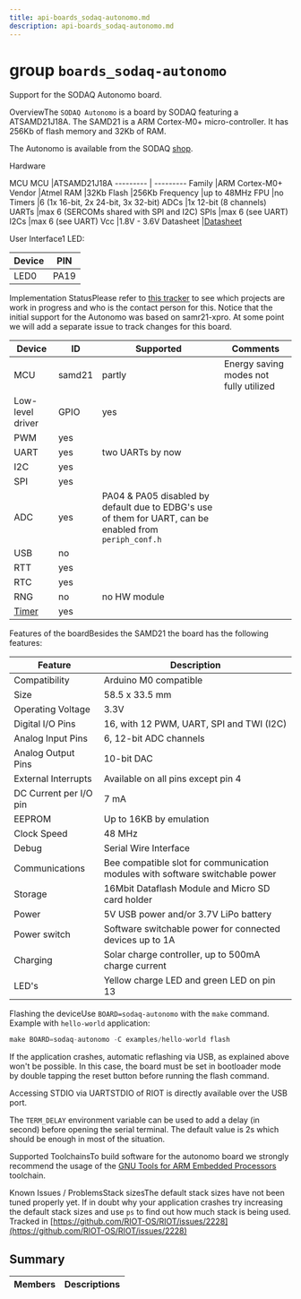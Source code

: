 ```yaml
---
title: api-boards_sodaq-autonomo.md
description: api-boards_sodaq-autonomo.md
---
```

# group `boards_sodaq-autonomo` 

Support for the SODAQ Autonomo board.

OverviewThe `SODAQ Autonomo` is a board by SODAQ featuring a ATSAMD21J18A. The SAMD21 is a ARM Cortex-M0+ micro-controller. It has 256Kb of flash memory and 32Kb of RAM.

The Autonomo is available from the SODAQ [shop](http://shop.sodaq.com/).

Hardware

MCU
MCU   |ATSAMD21J18A
--------- | ---------
Family   |ARM Cortex-M0+
Vendor   |Atmel
RAM   |32Kb
Flash   |256Kb
Frequency   |up to 48MHz
FPU   |no
Timers   |6 (1x 16-bit, 2x 24-bit, 3x 32-bit)
ADCs   |1x 12-bit (8 channels)
UARTs   |max 6 (SERCOMs shared with SPI and I2C)
SPIs   |max 6 (see UART)
I2Cs   |max 6 (see UART)
Vcc   |1.8V - 3.6V
Datasheet   |[Datasheet](http://ww1.microchip.com/downloads/en/DeviceDoc/SAM_D21_DA1_Family_Data%20Sheet_DS40001882E.pdf)

User Interface1 LED:

Device   |PIN
--------- | ---------
LED0   |PA19

Implementation StatusPlease refer to [this tracker](https://github.com/RIOT-OS/RIOT/issues/1646) to see which projects are work in progress and who is the contact person for this. Notice that the initial support for the Autonomo was based on samr21-xpro. At some point we will add a separate issue to track changes for this board.

Device   |ID   |Supported   |Comments
--------- | --------- | --------- | ---------
MCU   |samd21   |partly   |Energy saving modes not fully utilized
Low-level driver   |GPIO   |yes   |
|PWM   |yes   |
|UART   |yes   |two UARTs by now
|I2C   |yes   |
|SPI   |yes   |
|ADC   |yes   |PA04 & PA05 disabled by default due to EDBG's use of them for UART, can be enabled from `periph_conf.h`
|USB   |no   |
|RTT   |yes   |
|RTC   |yes   |
|RNG   |no   |no HW module
|[Timer](./doc/starlight-docs/src/content/docs/apidoc/api-pkg_paho_mqtt.md#structTimer)|yes   |

Features of the boardBesides the SAMD21 the board has the following features:

Feature   |Description
--------- | ---------
Compatibility   |Arduino M0 compatible
Size   |58.5 x 33.5 mm
Operating Voltage   |3.3V
Digital I/O Pins   |16, with 12 PWM, UART, SPI and TWI (I2C)
Analog Input Pins   |6, 12-bit ADC channels
Analog Output Pins   |10-bit DAC
External Interrupts   |Available on all pins except pin 4
DC Current per I/O pin   |7 mA
EEPROM   |Up to 16KB by emulation
Clock Speed   |48 MHz
Debug   |Serial Wire Interface
Communications   |Bee compatible slot for communication modules with software switchable power
Storage   |16Mbit Dataflash Module and Micro SD card holder
Power   |5V USB power and/or 3.7V LiPo battery
Power switch   |Software switchable power for connected devices up to 1A
Charging   |Solar charge controller, up to 500mA charge current
LED's   |Yellow charge LED and green LED on pin 13

Flashing the deviceUse `BOARD=sodaq-autonomo` with the `make` command.
 Example with `hello-world` application: 
```cpp
make BOARD=sodaq-autonomo -C examples/hello-world flash
```

If the application crashes, automatic reflashing via USB, as explained above won't be possible. In this case, the board must be set in bootloader mode by double tapping the reset button before running the flash command.

Accessing STDIO via UARTSTDIO of RIOT is directly available over the USB port.

The `TERM_DELAY` environment variable can be used to add a delay (in second) before opening the serial terminal. The default value is 2s which should be enough in most of the situation.

Supported ToolchainsTo build software for the autonomo board we strongly recommend the usage of the [GNU Tools for ARM Embedded Processors](https://launchpad.net/gcc-arm-embedded) toolchain.

Known Issues / ProblemsStack sizesThe default stack sizes have not been tuned properly yet. If in doubt why your application crashes try increasing the default stack sizes and use `ps` to find out how much stack is being used. Tracked in [https://github.com/RIOT-OS/RIOT/issues/2228](https://github.com/RIOT-OS/RIOT/issues/2228)

## Summary

 Members                        | Descriptions                                
--------------------------------|---------------------------------------------

